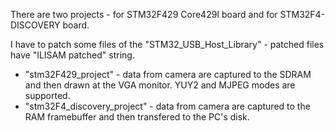 There are two projects - for STM32F429 Core429I board and for STM32F4-DISCOVERY board.  

I have to patch some files of the "STM32_USB_Host_Library" - patched files have "ILISAM patched" string.

* "stm32F429_project" - data from camera are captured to the SDRAM and then drawn at the VGA monitor. YUY2 and MJPEG modes are supported.  
* "stm32F4_discovery_project" - data from camera are captured to the RAM framebuffer and then transfered to the PC's disk.
